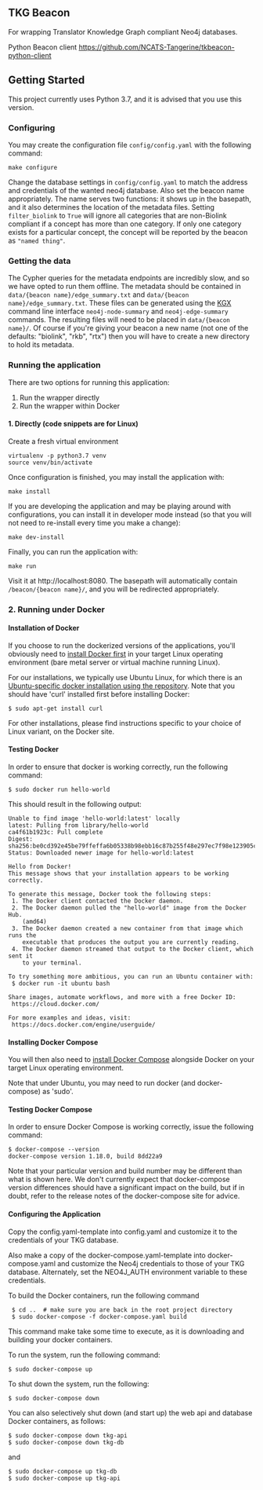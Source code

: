 ## TKG Beacon

For wrapping Translator Knowledge Graph compliant Neo4j databases.

Python Beacon client https://github.com/NCATS-Tangerine/tkbeacon-python-client

## Getting Started

This project currently uses Python 3.7, and it is advised that you use this version.

### Configuring

You may create the configuration file `config/config.yaml` with the following command:
```
make configure
```
Change the database settings in `config/config.yaml` to match the address and credentials of the wanted neo4j database. Also set the beacon name appropriately. The name serves two functions: it shows up in the basepath, and it also determines the location of the metadata files. Setting `filter_biolink` to `True` will ignore all categories that are non-Biolink compliant if a concept has more than one category. If only one category exists for a particular concept, the concept will be reported by the beacon as `"named thing"`.

### Getting the data

The Cypher queries for the metadata endpoints are incredibly slow, and so we have opted to run them offline. The metadata should be contained in `data/{beacon name}/edge_summary.txt` and `data/{beacon name}/edge_summary.txt`. These files can be generated using the [KGX](https://kgx.readthedocs.io/en/latest/index.html) command line interface `neo4j-node-summary` and `neo4j-edge-summary` commands. The resulting files will need to be placed in `data/{beacon name}/`. Of course if you're giving your beacon a new name (not one of the defaults: "biolink", "rkb", "rtx") then you will have to create a new directory to hold its metadata.

### Running the application

There are two options for running this application:

1. Run the wrapper directly
2. Run the wrapper within Docker

#### 1. Directly (code snippets are for Linux)

Create a fresh virtual environment
```
virtualenv -p python3.7 venv
source venv/bin/activate
```
Once configuration is finished, you may install the application with:
```
make install
```
If you are developing the application and may be playing around with configurations, you can install it in developer mode instead (so that you will not need to re-install every time you make a change):
```
make dev-install
```
Finally, you can run the application with:
```
make run
```
Visit it at http://localhost:8080. The basepath will automatically contain `/beacon/{beacon name}/`, and you will be redirected appropriately.

### 2. Running under Docker

#### Installation of Docker

If you choose to run the dockerized versions of the applications, you'll obviously need to [install Docker first](https://docs.docker.com/engine/installation/) in your target Linux operating environment (bare metal server or virtual machine running Linux).

For our installations, we typically use Ubuntu Linux, for which there is an [Ubuntu-specific docker installation using the repository](https://docs.docker.com/engine/installation/linux/docker-ce/ubuntu/#install-using-the-repository).
Note that you should have 'curl' installed first before installing Docker:

```
$ sudo apt-get install curl
```

For other installations, please find instructions specific to your choice of Linux variant, on the Docker site.

#### Testing Docker

In order to ensure that docker is working correctly, run the following command:

```
$ sudo docker run hello-world
```

This should result in the following output:
```
Unable to find image 'hello-world:latest' locally
latest: Pulling from library/hello-world
ca4f61b1923c: Pull complete
Digest: sha256:be0cd392e45be79ffeffa6b05338b98ebb16c87b255f48e297ec7f98e123905c
Status: Downloaded newer image for hello-world:latest

Hello from Docker!
This message shows that your installation appears to be working correctly.

To generate this message, Docker took the following steps:
 1. The Docker client contacted the Docker daemon.
 2. The Docker daemon pulled the "hello-world" image from the Docker Hub.
    (amd64)
 3. The Docker daemon created a new container from that image which runs the
    executable that produces the output you are currently reading.
 4. The Docker daemon streamed that output to the Docker client, which sent it
    to your terminal.

To try something more ambitious, you can run an Ubuntu container with:
 $ docker run -it ubuntu bash

Share images, automate workflows, and more with a free Docker ID:
 https://cloud.docker.com/

For more examples and ideas, visit:
 https://docs.docker.com/engine/userguide/
```

#### Installing Docker Compose

You will then also need to [install Docker Compose](https://docs.docker.com/compose/install/) alongside Docker on your target Linux operating environment.

Note that under Ubuntu, you may need to run docker (and docker-compose) as 'sudo'.

#### Testing Docker Compose

In order to ensure Docker Compose is working correctly, issue the following command:
```
$ docker-compose --version
docker-compose version 1.18.0, build 8dd22a9
```
Note that your particular version and build number may be different than what is shown here. We don't currently expect that docker-compose version differences should have a significant impact on the build, but if in doubt, refer to the release notes of the docker-compose site for advice.

#### Configuring the Application

Copy the config.yaml-template into config.yaml and customize it to the credentials of your TKG database.

Also make a copy of the docker-compose.yaml-template into docker-compose.yaml and customize the Neo4j credentials to those of your TKG database. Alternately, set the NEO4J_AUTH environment variable to these credentials.

To build the Docker containers, run the following command

```
 $ cd ..  # make sure you are back in the root project directory
 $ sudo docker-compose -f docker-compose.yaml build
```

This command make take some time to execute, as it is downloading and building your docker containers.

To run the system, run the following command:

```
$ sudo docker-compose up
```

To shut down the system, run the following:

```
$ sudo docker-compose down
```

You can also selectively shut down (and start up) the web api and database Docker containers, as follows:

```
$ sudo docker-compose down tkg-api
$ sudo docker-compose down tkg-db
```
and

```
$ sudo docker-compose up tkg-db
$ sudo docker-compose up tkg-api

```
